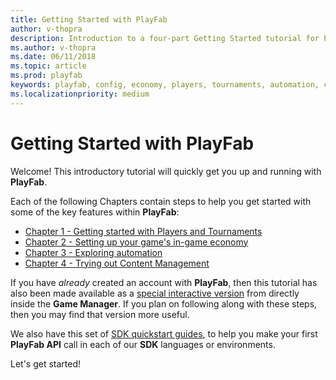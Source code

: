 ```yaml
---
title: Getting Started with PlayFab
author: v-thopra
description: Introduction to a four-part Getting Started tutorial for PlayFab.
ms.author: v-thopra
ms.date: 06/11/2018
ms.topic: article
ms.prod: playfab
keywords: playfab, config, economy, players, tournaments, automation, content management
ms.localizationpriority: medium
---
```


# Getting Started with PlayFab

Welcome! This introductory tutorial will quickly get you up and running with **PlayFab**.

Each of the following Chapters contain steps to help you get started with some of the key features within **PlayFab**:

- [Chapter 1 - Getting started with Players and Tournaments](get-started-with-players-and-tournaments.md)
- [Chapter 2 - Setting up your game's in-game economy](set-up-your-games-in-game-economy.md)
- [Chapter 3 - Exploring automation](explore-automation.md)
- [Chapter 4 - Trying out Content Management](try-out-content-management.md)

If you have *already* created an account with **PlayFab**, then this tutorial has also been made available as a [special interactive version](https://developer.playfab.com/?land=help) from directly inside the **Game Manager**. If you plan on following along with these steps, then you may find that version more useful.

We also have this set of [SDK quickstart guides](../../../index.md?#pivot=documentation&panel=quickstarts), to help you make your first **PlayFab API** call in each of our **SDK** languages or environments.

Let's get started!
